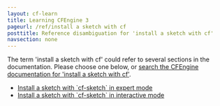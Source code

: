 ```yaml
---
layout: cf-learn
title: Learning CFEngine 3
pageurl: /ref/install a sketch with cf
posttitle: Reference disambiguation for 'install a sketch with cf'
navsection: none
---
```


The term 'install a sketch with cf' could refer to several sections in the documentation. Please choose one below, or
[search the CFEngine documentation for 'install a sketch with cf'](http://cfengine.com/docs/latest/search.html?q=install+a+sketch+with+cf).

- [Install a sketch with \`cf-sketch\` in expert mode](http://cfengine.com/docs/latest/guide-design-center-configure-sketches-community-design-center-advanced.html#install-a-sketch-with-cf-sketch-in-expert-mode)
- [Install a sketch with \`cf-sketch\` in interactive mode](http://cfengine.com/docs/latest/guide-design-center-configure-sketches-community-design-center-advanced.html#install-a-sketch-with-cf-sketch-in-interactive-mode)
